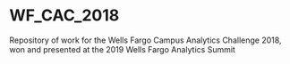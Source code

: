 # WF_CAC_2018
Repository of work for the Wells Fargo Campus Analytics Challenge 2018, won and presented at the 2019 Wells Fargo Analytics Summit

